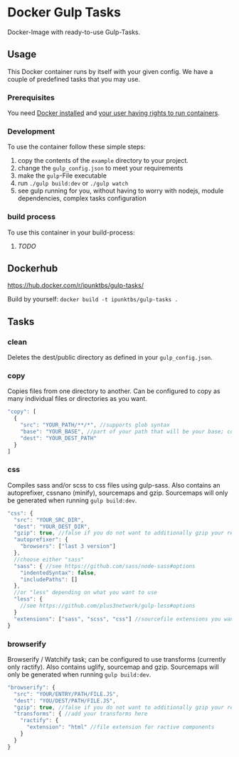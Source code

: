 # Docker Gulp Tasks
Docker-Image with ready-to-use Gulp-Tasks.

## Usage
This Docker container runs by itself with your given config. We have a couple of predefined tasks that you may use.

### Prerequisites
You need [Docker installed](https://docs.docker.com/engine/installation/) and [your user having rights to run containers](https://docs.docker.com/engine/installation/linux/ubuntulinux/#create-a-docker-group).

### Development
To use the container follow these simple steps:
1. copy the contents of the `example` directory to your project.
2. change the `gulp_config.json` to meet your requirements
3. make the `gulp`-File executable
4. run `./gulp build:dev` or `./gulp watch`
5. see gulp running for you, without having to worry with nodejs, module dependencies, complex tasks configuration

### build process
To use this container in your build-process:
1. _TODO_

## Dockerhub
https://hub.docker.com/r/ipunktbs/gulp-tasks/

Build by yourself:
`docker build -t ipunktbs/gulp-tasks .`

## Tasks

### clean
Deletes the dest/public directory as defined in your `gulp_config.json`.

### copy
Copies files from one directory to another.
Can be configured to copy as many individual files or directories as you want.
```js
"copy": [
  {
    "src": "YOUR_PATH/**/*", //supports glob syntax
    "base": "YOUR_BASE", //part of your path that will be your base; copy will start from here
    "dest": "YOUR_DEST_PATH"
  }
]
```

### css
Compiles sass and/or scss to css files using gulp-sass.
Also contains an autoprefixer, cssnano (minify), sourcemaps and gzip.
Sourcemaps will only be generated when running `gulp build:dev`.

```js
"css": {
  "src": "YOUR_SRC_DIR",
  "dest": "YOUR_DEST_DIR",
  "gzip": true, //false if you do not want to additionally gzip your resulting css files.
  "autoprefixer": {
    "browsers": ["last 3 version"]
  },
  //choose either "sass"
  "sass": { //see https://github.com/sass/node-sass#options
    "indentedSyntax": false,
    "includePaths": []
  },
  //or "less" depending on what you want to use
  "less": {
    //see https://github.com/plus3network/gulp-less#options
  }
  "extensions": ["sass", "scss", "css"] //sourcefile extensions you want to compile.
}
```

### browserify
Browserify / Watchify task; can be configured to use transforms (currently only ractify).
Also contains uglify, sourcemap and gzip.
Sourcemaps will only be generated when running `gulp build:dev`.

```js
"browserify": {
  "src": "YOUR/ENTRY/PATH/FILE.JS",
  "dest": "YOU/DEST/PATH/FILE.JS",
  "gzip": true, //false if you do not want to additionally gzip your resulting css files.
  "transforms": { //add your transforms here
    "ractify": {
      "extension": "html" //file extension for ractive components
    }
  }
}
```